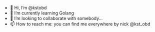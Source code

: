 - 👋 Hi, I’m @kstobd
- 🌱 I’m currently learning Golang
- 💞️ I’m looking to collaborate with somebody...
- 📫 How to reach me: you can find me everywhere by nick @kst_obd

<!---
kstobd/kstobd is a ✨ special ✨ repository because its `README.md` (this file) appears on your GitHub profile.
You can click the Preview link to take a look at your changes.
--->
